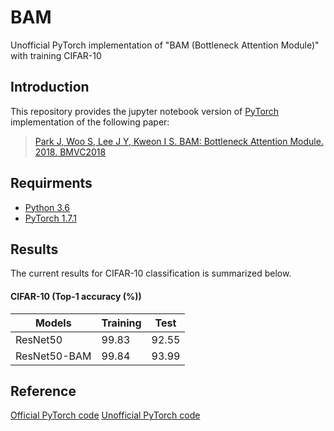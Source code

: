 # BAM
Unofficial PyTorch implementation of "BAM (Bottleneck Attention Module)" with training CIFAR-10 

## Introduction
This repository provides the jupyter notebook version of [PyTorch](https://pytorch.org/) implementation of the following paper:
> [Park J, Woo S, Lee J Y, Kweon I S. BAM: Bottleneck Attention Module. 2018. BMVC2018](https://arxiv.org/pdf/1807.06514.pdf)

## Requirments
* [Python 3.6](https://www.continuum.io/downloads)
* [PyTorch 1.7.1](http://pytorch.org/)

## Results
The current results for CIFAR-10 classification is summarized below.

#### CIFAR-10 (Top-1 accuracy (%))
Models         | Training          | Test              |
-------------  | ----------------- | ----------------- |
ResNet50       | 99.83             | 92.55             |
ResNet50-BAM   | 99.84             | 93.99             |

## Reference
[Official PyTorch code](https://github.com/Jongchan/attention-module)
[Unofficial PyTorch code](https://github.com/asdf2kr/BAM-CBAM-pytorch)
